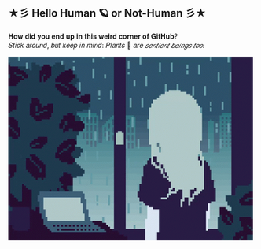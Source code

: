 ## ★彡 Hello Human 🪐 or Not-Human 彡★
𝐇𝐨𝐰 𝐝𝐢𝐝 𝐲𝐨𝐮 𝐞𝐧𝐝 𝐮𝐩 𝐢𝐧 𝐭𝐡𝐢𝐬 𝐰𝐞𝐢𝐫𝐝 𝐜𝐨𝐫𝐧𝐞𝐫 𝐨𝐟 𝐆𝐢𝐭𝐇𝐮𝐛? <br>
𝑆𝑡𝑖𝑐𝑘 𝑎𝑟𝑜𝑢𝑛𝑑, 𝑏𝑢𝑡 𝑘𝑒𝑒𝑝 𝑖𝑛 𝑚𝑖𝑛𝑑: 𝑃𝑙𝑎𝑛𝑡𝑠 🌱 𝑎𝑟𝑒 <i> 𝑠𝑒𝑛𝑡𝑖𝑒𝑛𝑡 𝑏𝑒𝑖𝑛𝑔𝑠 𝑡𝑜𝑜.</i>

![My cool gif](alone-pixel.gif)
<!--
**Neh3m/Neh3m** is a ✨ _special_ ✨ repository because its `README.md` (this file) appears on your GitHub profile.

Here are some ideas to get you started:

- 🔭 I’m currently working on ...
- 🌱 I’m currently learning ...
- 👯 I’m looking to collaborate on ...
- 🤔 I’m looking for help with ...
- 💬 Ask me about ...
- 📫 How to reach me: ...
- 😄 Pronouns: ...
- ⚡ Fun fact: ...
-->
